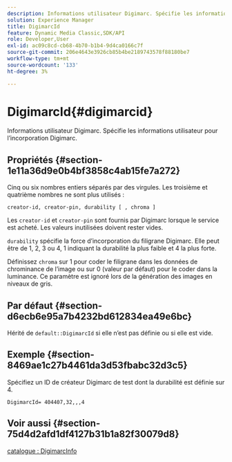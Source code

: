 ```yaml
---
description: Informations utilisateur Digimarc. Spécifie les informations utilisateur pour l’incorporation Digimarc.
solution: Experience Manager
title: DigimarcId
feature: Dynamic Media Classic,SDK/API
role: Developer,User
exl-id: ac09c8cd-cb68-4b70-b1b4-9d4ca0166c7f
source-git-commit: 206e4643e3926cb85b4be2189743578f88180be7
workflow-type: tm+mt
source-wordcount: '133'
ht-degree: 3%

---
```


# DigimarcId{#digimarcid}

Informations utilisateur Digimarc. Spécifie les informations utilisateur pour l’incorporation Digimarc.

## Propriétés {#section-1e11a36d9e0b4bf3858c4ab15fe7a272}

Cinq ou six nombres entiers séparés par des virgules. Les troisième et quatrième nombres ne sont plus utilisés :

`creator-id, creator-pin, durability [ , chroma ]`

Les `creator-id` et `creator-pin` sont fournis par Digimarc lorsque le service est acheté. Les valeurs inutilisées doivent rester vides.

`durability` spécifie la force d’incorporation du filigrane Digimarc. Elle peut être de 1, 2, 3 ou 4, 1 indiquant la durabilité la plus faible et 4 la plus forte.

Définissez `chroma` sur 1 pour coder le filigrane dans les données de chrominance de l’image ou sur 0 (valeur par défaut) pour le coder dans la luminance. Ce paramètre est ignoré lors de la génération des images en niveaux de gris.

## Par défaut {#section-d6ecb6e95a7b4232bd612834ea49e6bc}

Hérité de `default::DigimarcId` si elle n’est pas définie ou si elle est vide.

## Exemple {#section-8469ae1c27b4461da3d53fbabc32d3c5}

Spécifiez un ID de créateur Digimarc de test dont la durabilité est définie sur 4.

`DigimarcId= 404407,32,,,4`

## Voir aussi {#section-75d4d2afd1df4127b31b1a82f30079d8}

[catalogue : DigimarcInfo](../../../../../is-api/image-catalog/image-serving-api-ref/c-image-catalog-reference/c-image-svg-data-reference/c-image-data-reference/r-digimarcinfo-cat.md#reference-4925764ed683466bb7af4b807c86f8ba)
